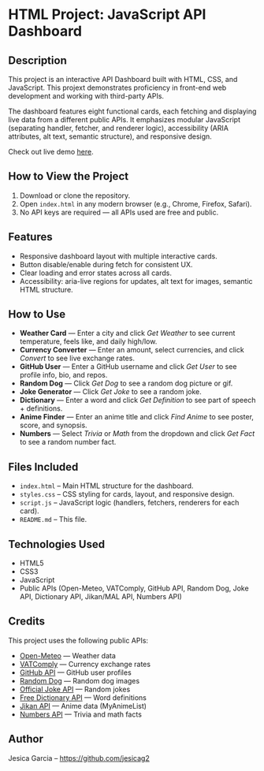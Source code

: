 # HTML Project: JavaScript API Dashboard

## Description
This project is an interactive API Dashboard built with HTML, CSS, and JavaScript. This projext demonstrates proficiency in front-end web development and working with third-party APIs.

The dashboard features eight functional cards, each fetching and displaying live data from a different public APIs. It emphasizes modular JavaScript (separating handler, fetcher, and renderer logic), accessibility (ARIA attributes, alt text, semantic structure), and responsive design.

Check out live demo [here]().

## How to View the Project
1. Download or clone the repository.
2. Open `index.html` in any modern browser (e.g., Chrome, Firefox, Safari).
3. No API keys are required — all APIs used are free and public.

## Features
- Responsive dashboard layout with multiple interactive cards.
- Button disable/enable during fetch for consistent UX.
- Clear loading and error states across all cards.
- Accessibility: aria-live regions for updates, alt text for images, semantic HTML structure.

## How to Use
- **Weather Card** — Enter a city and click *Get Weather* to see current temperature, feels like, and daily high/low.  
- **Currency Converter** — Enter an amount, select currencies, and click *Convert* to see live exchange rates.  
- **GitHub User** — Enter a GitHub username and click *Get User* to see profile info, bio, and repos.  
- **Random Dog** — Click *Get Dog* to see a random dog picture or gif.  
- **Joke Generator** — Click *Get Joke* to see a random joke.  
- **Dictionary** — Enter a word and click *Get Definition* to see part of speech + definitions.  
- **Anime Finder** — Enter an anime title and click *Find Anime* to see poster, score, and synopsis.  
- **Numbers** — Select *Trivia* or *Math* from the dropdown and click *Get Fact* to see a random number fact.  

## Files Included
- `index.html` – Main HTML structure for the dashboard.
- `styles.css` – CSS styling for cards, layout, and responsive design.
- `script.js` – JavaScript logic (handlers, fetchers, renderers for each card).
- `README.md` – This file.

## Technologies Used
- HTML5
- CSS3
- JavaScript
- Public APIs (Open-Meteo, VATComply, GitHub API, Random Dog, Joke API, Dictionary API, Jikan/MAL API, Numbers API)

## Credits
This project uses the following public APIs:  
- [Open-Meteo](https://open-meteo.com/) — Weather data  
- [VATComply](https://www.vatcomply.com/documentation#rates) — Currency exchange rates  
- [GitHub API](https://docs.github.com/en/rest) — GitHub user profiles  
- [Random Dog](https://random.dog/) — Random dog images  
- [Official Joke API](https://github.com/15Dkatz/official_joke_api) — Random jokes  
- [Free Dictionary API](https://dictionaryapi.dev/) — Word definitions  
- [Jikan API](https://jikan.moe/) — Anime data (MyAnimeList)  
- [Numbers API](http://numbersapi.com/) — Trivia and math facts

## Author
Jesica Garcia – https://github.com/jesicag2
